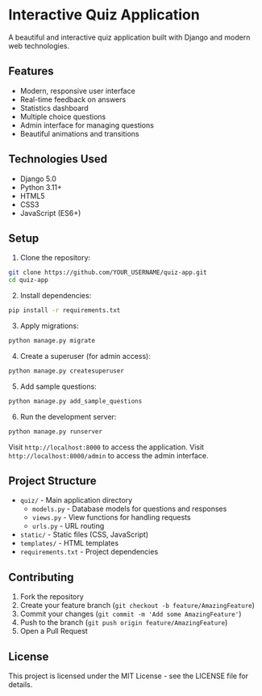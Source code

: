 # Interactive Quiz Application

A beautiful and interactive quiz application built with Django and modern web technologies.

## Features

- Modern, responsive user interface
- Real-time feedback on answers
- Statistics dashboard
- Multiple choice questions
- Admin interface for managing questions
- Beautiful animations and transitions

## Technologies Used

- Django 5.0
- Python 3.11+
- HTML5
- CSS3
- JavaScript (ES6+)

## Setup

1. Clone the repository:
```bash
git clone https://github.com/YOUR_USERNAME/quiz-app.git
cd quiz-app
```

2. Install dependencies:
```bash
pip install -r requirements.txt
```

3. Apply migrations:
```bash
python manage.py migrate
```

4. Create a superuser (for admin access):
```bash
python manage.py createsuperuser
```

5. Add sample questions:
```bash
python manage.py add_sample_questions
```

6. Run the development server:
```bash
python manage.py runserver
```

Visit `http://localhost:8000` to access the application.
Visit `http://localhost:8000/admin` to access the admin interface.

## Project Structure

- `quiz/` - Main application directory
  - `models.py` - Database models for questions and responses
  - `views.py` - View functions for handling requests
  - `urls.py` - URL routing
- `static/` - Static files (CSS, JavaScript)
- `templates/` - HTML templates
- `requirements.txt` - Project dependencies

## Contributing

1. Fork the repository
2. Create your feature branch (`git checkout -b feature/AmazingFeature`)
3. Commit your changes (`git commit -m 'Add some AmazingFeature'`)
4. Push to the branch (`git push origin feature/AmazingFeature`)
5. Open a Pull Request

## License

This project is licensed under the MIT License - see the LICENSE file for details.
